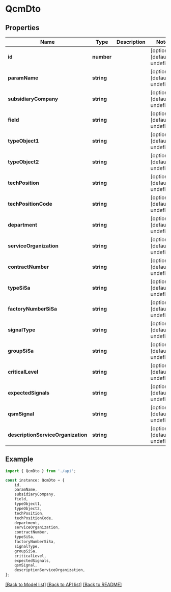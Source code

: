 # QcmDto


## Properties

Name | Type | Description | Notes
------------ | ------------- | ------------- | -------------
**id** | **number** |  | [optional] [default to undefined]
**paramName** | **string** |  | [optional] [default to undefined]
**subsidiaryCompany** | **string** |  | [optional] [default to undefined]
**field** | **string** |  | [optional] [default to undefined]
**typeObject1** | **string** |  | [optional] [default to undefined]
**typeObject2** | **string** |  | [optional] [default to undefined]
**techPosition** | **string** |  | [optional] [default to undefined]
**techPositionCode** | **string** |  | [optional] [default to undefined]
**department** | **string** |  | [optional] [default to undefined]
**serviceOrganization** | **string** |  | [optional] [default to undefined]
**contractNumber** | **string** |  | [optional] [default to undefined]
**typeSiSa** | **string** |  | [optional] [default to undefined]
**factoryNumberSiSa** | **string** |  | [optional] [default to undefined]
**signalType** | **string** |  | [optional] [default to undefined]
**groupSiSa** | **string** |  | [optional] [default to undefined]
**criticalLevel** | **string** |  | [optional] [default to undefined]
**expectedSignals** | **string** |  | [optional] [default to undefined]
**qsmSignal** | **string** |  | [optional] [default to undefined]
**descriptionServiceOrganization** | **string** |  | [optional] [default to undefined]

## Example

```typescript
import { QcmDto } from './api';

const instance: QcmDto = {
    id,
    paramName,
    subsidiaryCompany,
    field,
    typeObject1,
    typeObject2,
    techPosition,
    techPositionCode,
    department,
    serviceOrganization,
    contractNumber,
    typeSiSa,
    factoryNumberSiSa,
    signalType,
    groupSiSa,
    criticalLevel,
    expectedSignals,
    qsmSignal,
    descriptionServiceOrganization,
};
```

[[Back to Model list]](../README.md#documentation-for-models) [[Back to API list]](../README.md#documentation-for-api-endpoints) [[Back to README]](../README.md)
